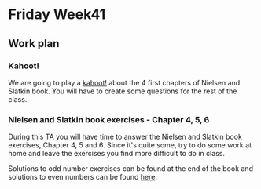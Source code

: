# Friday Week41

## Work plan

### Kahoot! 

We are going to play a [kahoot!](https://create.kahoot.it/v2/share/introduction-to-popgen/bc6d1e02-3f1e-43b7-843b-ca6099766a0d) about the 4 first chapters of Nielsen and Slatkin book. You will have to create some questions for the rest of the class.

### Nielsen and Slatkin book exercises - Chapter 4, 5, 6

During this TA you will have time to answer the Nielsen and Slatkin book exercises, Chapter 4, 5 and 6. Since it's quite some, try to do some work at home and leave the exercises you find more difficult to do in class. 

Solutions to odd number exercises can be found at the end of the book and solutions to even numbers can be found [here](http://people.bu.edu/msoren/BI515_2014/EvenNumberedSolutions.pdf).
